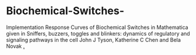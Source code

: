 # Biochemical-Switches-

Implementation Response Curves of Biochemical Switches in Mathematica given in 
Sniffers, buzzers, toggles and blinkers: dynamics of regulatory
and signaling pathways in the cell
John J Tyson, Katherine C Chen and Bela Novak
<a href = "https://www.sciencedirect.com/science/article/pii/S0955067403000176">.




